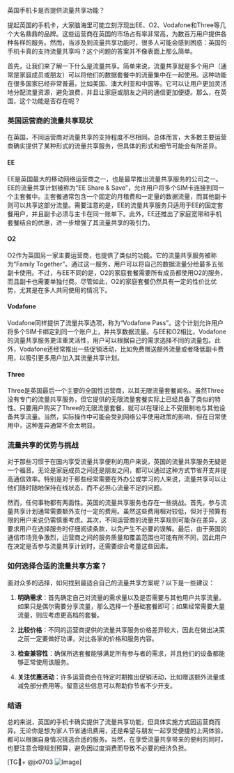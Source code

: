 英国手机卡是否提供流量共享功能？

提起英国的手机卡，大家脑海里可能立刻浮现出EE、O2、Vodafone和Three等几个大名鼎鼎的品牌。这些运营商在英国的市场占有率非常高，为数百万用户提供各种各样的服务。然而，当涉及到流量共享功能时，很多人可能会感到困惑：英国的手机卡真的支持流量共享吗？这个问题的答案并不像表面上那么简单。

首先，让我们来了解一下什么是流量共享。简单来说，流量共享就是多个用户（通常是家庭成员或朋友）可以将他们的数据套餐中的流量集中在一起使用。这种功能在很多国家已经非常普遍，比如美国、澳大利亚和中国等。它可以让用户更加灵活地分配流量资源，避免浪费，并且让家庭或朋友之间的通信更加便捷。那么，在英国，这个功能是否存在呢？

### 英国运营商的流量共享现状

在英国，不同运营商对流量共享的支持程度不尽相同。总体而言，大多数主要运营商确实提供了某种形式的流量共享服务，但具体的形式和细节可能会有所差异。

#### EE
EE是英国最大的移动网络运营商之一，也是最早推出流量共享服务的公司之一。EE的流量共享计划被称为“EE Share & Save”，允许用户将多个SIM卡连接到同一个主套餐中。主套餐通常包含一个固定的月租费和一定量的数据流量，而其他副卡则可以共享这部分流量。需要注意的是，EE的流量共享服务只适用于EE的固定套餐用户，并且副卡必须与主卡在同一账单下。此外，EE还推出了家庭宽带和手机套餐结合的优惠，进一步增强了其流量共享的吸引力。

#### O2
O2作为英国另一家主要运营商，也提供了类似的功能。它的流量共享服务被称为“Family Together”。通过这一服务，用户可以将自己的数据流量分给最多五张副卡使用。不过，与EE不同的是，O2的家庭套餐需要所有成员都使用O2的服务，而且副卡也需要单独付费。尽管如此，O2的家庭套餐仍然具有一定的性价比优势，尤其是在多人共同使用的情况下。

#### Vodafone
Vodafone同样提供了流量共享选项，称为“Vodafone Pass”。这个计划允许用户将多个SIM卡绑定到同一个账户上，并共享数据流量。与EE和O2相比，Vodafone的流量共享服务更注重灵活性，用户可以根据自己的需求选择不同的流量包。此外，Vodafone还经常推出一些促销活动，比如免费赠送额外流量或者降低副卡费用，以吸引更多用户加入其流量共享计划。

#### Three
Three是英国最后一个主要的全国性运营商，以其无限流量套餐闻名。虽然Three没有专门的流量共享服务，但它提供的无限流量套餐实际上已经具备了类似的特性。只要用户购买了Three的无限流量套餐，就可以在理论上不受限制地与其他设备共享流量。当然，实际操作中可能会受到网络公平使用政策的影响，但在日常使用中，这种差异通常不会太明显。

### 流量共享的优势与挑战

对于那些习惯于在国内享受流量共享便利的用户来说，英国的流量共享服务无疑是一个福音。无论是家庭成员之间还是朋友之间，都可以通过这种方式节省开支并提高通信效率。特别是对于那些经常需要在外办公或学习的人来说，流量共享可以让他们随时随地保持在线状态，而不必担心流量不足的问题。

然而，任何事物都有两面性。英国的流量共享服务也存在一些挑战。首先，参与流量共享计划通常需要额外支付一定的费用。虽然这些费用相对较低，但对于预算有限的用户来说仍需慎重考虑。其次，不同运营商的流量共享规则可能存在差异，这要求用户在选择服务时仔细阅读条款，以免产生不必要的误解。最后，由于英国的通信市场竞争激烈，运营商之间的服务质量和覆盖范围也可能有所不同，因此用户在决定是否参与流量共享计划时，还需要综合考量这些因素。

### 如何选择合适的流量共享方案？

面对众多的选择，如何找到最适合自己的流量共享方案呢？以下是一些建议：

1. **明确需求**：首先确定自己对流量的需求量以及是否需要与其他用户共享流量。如果只是偶尔需要分享流量，那么选择一个基础套餐即可；如果经常需要大量流量，则应考虑更高档的套餐。
   
2. **比较价格**：不同的运营商提供的流量共享服务价格差异较大，因此在做出决策之前一定要做好功课，对比各家的价格和服务内容。
   
3. **检查兼容性**：确保所选套餐能够满足所有参与者的需求，并且他们的设备都能够正常使用该服务。
   
4. **关注优惠活动**：许多运营商会在特定时期推出促销活动，比如赠送额外流量或减免部分费用等。留意这些信息可以帮助你节省不少开支。

### 结语

总的来说，英国的手机卡确实提供了流量共享功能，但具体实施方式因运营商而异。无论你是想为家人节省通讯费用，还是希望与朋友一起享受便捷的上网体验，都可以根据自身情况挑选合适的服务。当然，在享受流量共享带来的便利的同时，也要注意合理规划预算，避免因过度消费而导致不必要的经济负担。

[TG💪+ @jx0703 ![Image](https://github.com/user-attachments/assets/dbca1d08-cadb-493c-b0ec-ad6f7a83f270)]